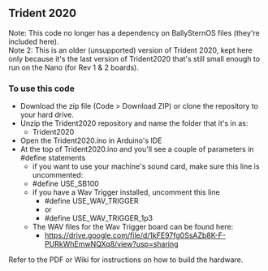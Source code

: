 ## Trident 2020

Note: This code no longer has a dependency on BallySternOS files (they're included here).  
Note 2: This is an older (unsupported) version of Trident 2020, kept here only because it's the last version of Trident2020 that's still small enough to run on the Nano (for Rev 1 & 2 boards).  

### To use this code
* Download the zip file (Code > Download ZIP) or clone the repository to your hard drive.  
* Unzip the Trident2020 repository and name the folder that it's in as:
  * Trident2020  
* Open the Trident2020.ino in Arduino's IDE
* At the top of Trident2020.ino and you'll see a couple of parameters in #define statements
  * if you want to use your machine's sound card, make sure this line is uncommented:  
   * #define USE_SB100  
  * if you have a Wav Trigger installed, uncomment this line 
    * #define USE_WAV_TRIGGER
    * or 
    * #define USE_WAV_TRIGGER_1p3  
  * The WAV files for the Wav Trigger board can be found here:  
    * https://drive.google.com/file/d/1kFE97fg0SsAZb8K-F-PURkWhEmwNQXq8/view?usp=sharing  
    
  
Refer to the PDF or Wiki for instructions on how to build the hardware.  
